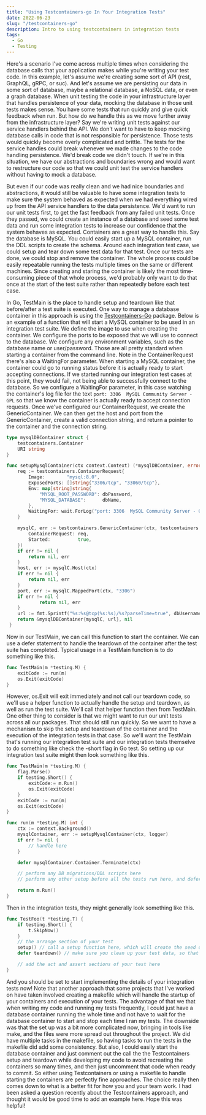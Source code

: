```yaml
---
title: "Using Testcontainers-go In Your Integration Tests"
date: 2022-06-23
slug: "/testcontainers-go"
description: Intro to using testcontainers in integration tests
tags:
  - Go
  - Testing
---
```


Here's a scenario I've come across multiple times when considering the database calls that your application makes
while you're writing your test code. In this example, let's assume we're creating some sort of API (rest, GraphQL, gRPC, or suc).
And let's assume we are persisting our data in some sort of database, maybe a relational database, a NoSQL data, or even a graph database.
When unit testing the code in your infrastructure layer that handles persistence of your data, mocking the database in those
unit tests makes sense. You have some tests that run quickly and give quick feedback when run. But how do we handle this as we
move further away from the infrastructure layer? Say we're writing unit tests against our service handlers behind the API. We
don't want to have to keep mocking database calls in code that is not responsible for persistence. Those tests would quickly
become overly complicated and brittle. The tests for the service handles could break whenever we made changes to the code handling persistence.
We'd break code we didn't touch. If we're in this situation, we have our abstractions and boundaries wrong and would want to
restructure our code so that we could unit test the service handlers without having to mock a database.

But even if our code was really clean and we had nice boundaries and abstractions, it would still be valuable to have some
integration tests to make sure the system behaved as expected when we had everything wired up from the API service handlers
to the data persistence. We'd want to run our unit tests first, to get the fast feedback from any failed unit tests. Once they
passed, we could create an instance of a database and seed some test data and run some integration tests to increase our
confidence that the system behaves as expected. Containers are a great way to handle this. Say the database is MySQL. You could
easily start up a MySQL container, run the DDL scripts to create the schema.  Around each integration test case, we could setup
and tear down some test data for that test. Once our tests are done, we could stop and remove the container. The whole process
could be easily repeatable running the tests multiple times on the same or different machines. Since creating and staring the container
is likely the most time-consuming piece of that whole process, we'd probably only want to do that once at the start of the test
suite rather than repeatedly before each test case.

In Go, TestMain is the place to handle setup and teardown like that before/after a test suite is executed. One way to manage
a database container in this approach is using the [Testcontainers-Go](https://golang.testcontainers.org) package. Below is
an example of a function that will start a MySQL container to be used in an integration test suite. We define the image to use
when creating the container. We configure the ports to be exposed that we will use to connect to the database. We configure
any environment variables, such as the database name or user/password. Those are all pretty standard when starting a container
from the command line. Note in the ContainerRequest there's also a WaitingFor parameter. When starting a MySQL container, the
container could go to running status before it is actually ready to start accepting connections. If we started running our integration
test cases at this point, they would fail, not being able to successfully connect to the database. So we configure a WaitingFor parameter,
in this case watching the container's log file for the text `port: 3306  MySQL Community Server - GPL` so that we know the container
is actually ready to accept connection requests. Once we've configured our ContainerRequest, we create the GenericContainer.
We can then get the host and port from the GenericContainer, create a valid connection string, and return a pointer to the container
and the connection string.

```go
type mysqlDBContainer struct {
    testcontainers.Container
    URI string
}

func setupMysqlContainer(ctx context.Context) (*mysqlDBContainer, error) {
    req := testcontainers.ContainerRequest{
        Image:        "mysql:8.0",
        ExposedPorts: []string{"3306/tcp", "33060/tcp"},
        Env: map[string]string{
            "MYSQL_ROOT_PASSWORD": dbPassword,
            "MYSQL_DATABASE":      dbName,
        },
        WaitingFor: wait.ForLog("port: 3306  MySQL Community Server - GPL"),
    }

    mysqlC, err := testcontainers.GenericContainer(ctx, testcontainers.GenericContainerRequest{
        ContainerRequest: req,
        Started:          true,
    })
    if err != nil {
        return nil, err
    }
    host, err := mysqlC.Host(ctx)
    if err != nil {
        return nil, err
    }
    port, err := mysqlC.MappedPort(ctx, "3306")
    if err != nil {
 		    return nil, err
    }
    url := fmt.Sprintf("%s:%s@tcp(%s:%s)/%s?parseTime=true", dbUsername, dbPassword, host, port.Port(), dbName)
    return &mysqlDBContainer{mysqlC, url}, nil
 }
```

Now in our TestMain, we can call this function to start the container. We can use a defer statement to handle the teardown of
the container after the test suite has completed. Typical usage in a TestMain function is to do something like this.

```go
func TestMain(m *testing.M) {
    exitCode := run(m)
    os.Exit(exitCode)
}
```

However, os.Exit will exit immediately and not call our teardown code, so we'll use a helper function to actually handle the setup
and teardown, as well as run the test suite. We'll call that helper function then from TestMain. One other thing to consider is 
that we might want to run our unit tests across all our packages. That should still run quickly. So we want to have a mechanism
to skip the setup and teardown of the container and the execution of the integration tests in that case. So we'll want the TestMain
that's running our integration test suite and our integration tests themselve to do something like check the -short flag in Go test.
So setting up our integration test suite might then look something like this.

```go
func TestMain(m *testing.M) {
    flag.Parse()
    if testing.Short() {
        exitCode:= m.Run()
        os.Exit(exitCode)
    }
    exitCode := run(m)
    os.Exit(exitCode)
}

func run(m *testing.M) int {
    ctx := context.Background()
    mysqlContainer, err := setupMysqlContainer(ctx, logger)
    if err != nil {
        // handle here
    }

    defer mysqlContainer.Container.Terminate(ctx)

    // perform any DB migrations/DDL scripts here
    // perform any other setup before all the tests run here, and defer any teardown

    return m.Run()
}
```

Then in the integration tests, they might generally look something like this.

```go
func TestFoo(t *testing.T) {
    if testing.Short() {
        t.SkipNow()
    }
    // the arrange section of your test
    setup() // call a setup function here, which will create the seed data required for this test
    defer teardown() // make sure you clean up your test data, so that side effects don't bleed over to other tests

    // add the act and assert sections of your test here
}
```

And you should be set to start implementing the details of your integration tests now!  Note that another approach that some projects
that I've worked on have taken involved creating a makefile which will handle the startup of your containers and execution of your tests.
The advantage of that we that when writing my code and running my tests frequently, I could just have a database container running the whole
time and not have to wait for the database container to start and stop each time I ran my tests. The downside was that the set up was a bit more
complicated now, bringing in tools like make, and the files were more spread out throughout the project. We did have multiple tasks in the makefile,
so having tasks to run the tests in the makefile did add some consistency. But also, I could easily start the database container and just
comment out the call the the Testcontainers setup and teardown while developing my code to avoid recreating the containers so many times, and then
just uncomment that code when ready to commit. So either using Testcontainers or using a makefile to handle starting the containers are
perfectly fine approaches. The choice really then comes down to what is a better fit for how you and your team work. I had been asked a question
recently about the Testcontainers approach, and thought it would be good time to add an example here.  Hope this was helpful!
